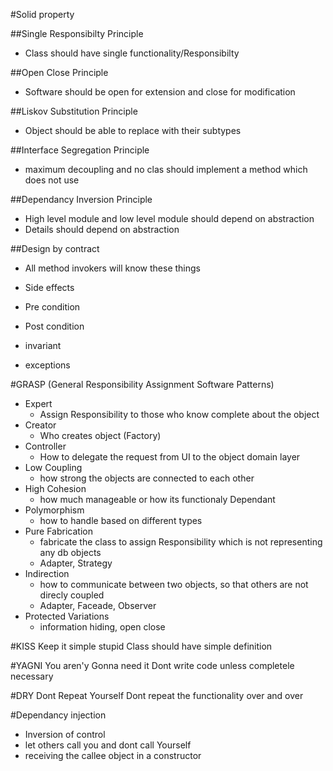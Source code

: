 #Solid property

##Single Responsibilty Principle
* Class should have single functionality/Responsibilty

##Open Close Principle
* Software should be open for extension and close for modification

##Liskov Substitution Principle
* Object should be able to replace with their subtypes

##Interface Segregation Principle
* maximum decoupling and no clas should implement a method which does not use

##Dependancy Inversion Principle
* High level module and low level module should depend on abstraction
* Details should depend on abstraction

##Design by contract
* All method invokers will know these things

* Side effects
* Pre condition
* Post condition
* invariant
* exceptions

#GRASP (General Responsibility Assignment Software Patterns)

* Expert
  * Assign Responsibility to those who know complete about the object
* Creator
  * Who creates object (Factory)
* Controller
  * How to delegate the request from UI to the object domain layer
* Low Coupling
  * how strong the objects are connected to each other
* High Cohesion
  * how much manageable or how its functionaly Dependant
* Polymorphism
  * how to handle based on different types  
* Pure Fabrication
  * fabricate the class to assign Responsibility which is not representing any db objects  
  * Adapter, Strategy
* Indirection
  * how to communicate between two objects, so that others are not direcly coupled
  * Adapter, Faceade, Observer
* Protected Variations
  * information hiding, open close

#KISS
Keep it simple stupid
Class should have simple definition

#YAGNI
You aren'y Gonna need it
Dont write code unless completele necessary

#DRY
Dont Repeat Yourself
Dont repeat the functionality over and over

#Dependancy injection
* Inversion of control
* let others call you and dont call Yourself
* receiving the callee object in a constructor

